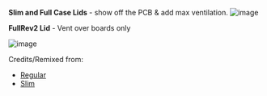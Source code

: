 **Slim and Full Case Lids** - show off the PCB & add max ventilation.
![image](https://github.com/user-attachments/assets/48bdf48c-10d3-4905-8150-9c7c24d13d0f)

**FullRev2 Lid** - Vent over boards only

![image](https://github.com/user-attachments/assets/93a37060-2452-43b6-a664-2a047d15fea7)


Credits/Remixed from: 
- [Regular](https://www.printables.com/model/966751-signal-sleuth-case)
- [Slim](https://www.printables.com/model/1003074-slim-signal-sleuth-case)


